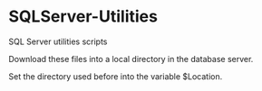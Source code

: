 # SQLServer-Utilities
SQL Server utilities scripts

Download these files into a local directory in the database server.

Set the directory used before into the variable $Location.
